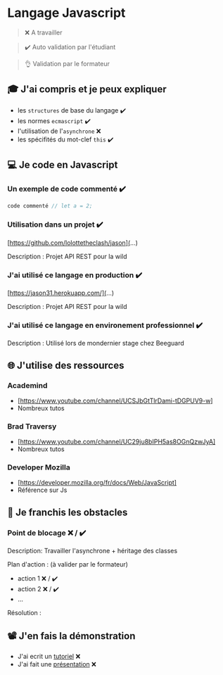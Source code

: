 # Langage Javascript

> ❌ A travailler

> ✔️ Auto validation par l'étudiant

> 👌 Validation par le formateur

## 🎓 J'ai compris et je peux expliquer

- les `structures` de base du langage  ✔️
- les normes `ecmascript`  ✔️
- l'utilisation de l'`asynchrone` ❌ 
- les spécifités du mot-clef `this` ✔️

## 💻 Je code en Javascript

### Un exemple de code commenté  ✔️

```javascript
code commenté // let a = 2;
```

### Utilisation dans un projet ✔️

[https://github.com/lolottetheclash/jason](...)

Description : Projet API REST pour la wild


### J'ai utilisé ce langage en production ✔️

[https://jason31.herokuapp.com/](...)

Description : Projet API REST pour la wild


### J'ai utilisé ce langage en environement professionnel ✔️

Description : Utilisé lors de mondernier stage chez Beeguard

## 🌐 J'utilise des ressources

### Academind

- [https://www.youtube.com/channel/UCSJbGtTlrDami-tDGPUV9-w]
- Nombreux tutos

### Brad Traversy
- [https://www.youtube.com/channel/UC29ju8bIPH5as8OGnQzwJyA]
- Nombreux tutos

### Developer Mozilla
- [https://developer.mozilla.org/fr/docs/Web/JavaScript]
- Référence sur Js

## 🚧 Je franchis les obstacles

### Point de blocage ❌ / ✔️

Description: Travailler l'asynchrone + héritage des classes

Plan d'action : (à valider par le formateur)

- action 1 ❌ / ✔️
- action 2 ❌ / ✔️
- ...

Résolution :

## 📽️ J'en fais la démonstration

- J'ai ecrit un [tutoriel](...) ❌ 
- J'ai fait une [présentation](...) ❌ 

